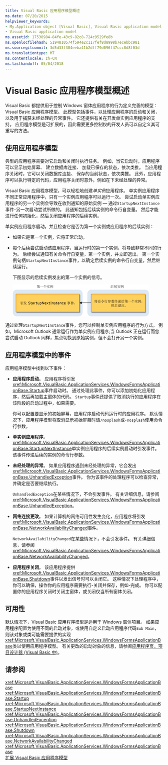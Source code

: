 ```yaml
---
title: Visual Basic 应用程序模型概述
ms.date: 07/20/2015
helpviewer_keywords:
- My.Application object [Visual Basic], Visual Basic application model
- Visual Basic application model
ms.assetid: 17538984-84fe-43c9-82c8-724c9529fe8b
ms.openlocfilehash: 5194810574f594e2c117fef8d8998b7ecebbc981
ms.sourcegitcommit: 3d5d33f384eeba41b2dff79d096f47ccc8d8f03d
ms.translationtype: MT
ms.contentlocale: zh-CN
ms.lasthandoff: 05/04/2018
---
```

# <a name="overview-of-the-visual-basic-application-model"></a>Visual Basic 应用程序模型概述
Visual Basic 都提供用于控制 Windows 窗体应用程序的行为定义完善的模型： Visual Basic 应用程序模型。 此模型包括事件，以处理应用程序的启动和关闭，以及用于捕获未经处理的异常事件。 它还提供有关在开发单实例应用程序的支持。 应用程序模型是可扩展的，因此需要更多控制权的开发人员可以自定义其可重写的方法。  
  
## <a name="uses-for-the-application-model"></a>使用应用程序模型  
 典型的应用程序需要对它启动和关闭时执行任务。 例如，当它启动时，应用程序可以显示初始屏幕、 建立数据库连接、 加载已保存的状态，依次类推。 当应用程序关闭时，它可以关闭数据库连接、 保存的当前状态，依次类推。 此外，应用程序可以执行特定的代码，应用程序关闭时意外，例如在下未经处理的异常。  
  
 Visual Basic 应用程序模型，可以轻松地创建*单实例*应用程序。 单实例应用程序不同正常应用程序中，只有一个实例应用程序可以运行一次。 尝试启动单实例应用程序的另一个实例会导致在收到通知的原始实例 — 通过`StartupNextInstance`事件-另一次启动尝试所做的。 此通知包括后续实例的命令行自变量。 然后才能进行任何初始化，然后关闭应用程序的后续实例。  
  
 单实例应用程序启动，并且检查它是否为第一个实例或应用程序的后续实例：  
  
-   如果它是第一个实例，它将正常启动。  
  
-   每个后续尝试启动该应用程序，当运行时的第一个实例，将导致非常不同的行为。 后续尝试通知有关命令行自变量，第一个实例，并立即退出。 第一个实例句柄`StartupNextInstance`事件，以确定后续实例的命令行自变量，然后继续运行。  
  
     下图显示的后续实例发出的第一个实例的信号。  
  
     ![单实例应用程序映像](../../../visual-basic/developing-apps/development-with-my/media/singleinstance.gif "SingleInstance")  
  
 通过处理`StartupNextInstance`事件，您可以控制单实例应用程序的行为方式。 例如，Microsoft Outlook 通常运行作为单实例应用程序;当 Outlook 正在运行而您尝试启动 Outlook 同样，焦点切换到原始实例，但不会打开另一个实例。  
  
## <a name="events-in-the-application-model"></a>应用程序模型中的事件  
 应用程序模型中找到以下事件：  
  
-   **应用程序启动**。 应用程序将引发<xref:Microsoft.VisualBasic.ApplicationServices.WindowsFormsApplicationBase.Startup>事件启动时。 通过处理此事件，你可以添加初始化应用程序，然后再加载主窗体的代码。 `Startup`事件还提供了取消执行的应用程序在该阶段的启动过程中，如果需要。  
  
     你可以配置要显示的初始屏幕，应用程序启动代码运行时的应用程序。 默认情况下，应用程序模型将取消显示初始屏幕时请`/nosplash`或`-nosplash`使用命令行参数。  
  
-   **单实例应用程序**。 <xref:Microsoft.VisualBasic.ApplicationServices.WindowsFormsApplicationBase.StartupNextInstance>单实例应用程序的后续实例启动时引发事件。 该事件传递后续的实例的命令行参数。  
  
-   **未经处理的异常**。 如果应用程序遇到未经处理的异常，它会发出<xref:Microsoft.VisualBasic.ApplicationServices.WindowsFormsApplicationBase.UnhandledException>事件。 你为该事件的处理程序可以检查异常，并确定是否要继续执行。  
  
     `UnhandledException`在某些情况下，不会引发事件。 有关详细信息，请参阅<xref:Microsoft.VisualBasic.ApplicationServices.WindowsFormsApplicationBase.UnhandledException>。  
  
-   **网络连接更改**。 如果计算机的网络可用性发生变化，应用程序将引发<xref:Microsoft.VisualBasic.ApplicationServices.WindowsFormsApplicationBase.NetworkAvailabilityChanged>事件。  
  
     `NetworkAvailabilityChanged`在某些情况下，不会引发事件。 有关详细信息，请参阅<xref:Microsoft.VisualBasic.ApplicationServices.WindowsFormsApplicationBase.NetworkAvailabilityChanged>。  
  
-   **应用程序关闭**。 该应用程序提供<xref:Microsoft.VisualBasic.ApplicationServices.WindowsFormsApplicationBase.Shutdown>事件以发出信号时可以关闭它。 这种情况下处理程序中，你可以确保，操作你的应用程序需要执行-关闭并保存，例如-完成。 你可以配置你的应用程序关闭时关闭主窗体，或关闭仅当所有窗体关闭。  
  
## <a name="availability"></a>可用性  
 默认情况下，Visual Basic 应用程序模型是适用于 Windows 窗体项目。 如果应用程序配置为使用不同的启动对象，或使用自定义启动应用程序代码`Sub Main`，则该对象或类可能需要提供的实现<xref:Microsoft.VisualBasic.ApplicationServices.WindowsFormsApplicationBase>类以使用应用程序模型。 有关更改的启动对象的信息，请参阅[应用程序页，项目设计器 (Visual Basic 中)](/visualstudio/ide/reference/application-page-project-designer-visual-basic)。  
  
## <a name="see-also"></a>请参阅  
 <xref:Microsoft.VisualBasic.ApplicationServices.WindowsFormsApplicationBase>  
 <xref:Microsoft.VisualBasic.ApplicationServices.WindowsFormsApplicationBase.Startup>  
 <xref:Microsoft.VisualBasic.ApplicationServices.WindowsFormsApplicationBase.StartupNextInstance>  
 <xref:Microsoft.VisualBasic.ApplicationServices.WindowsFormsApplicationBase.UnhandledException>  
 <xref:Microsoft.VisualBasic.ApplicationServices.WindowsFormsApplicationBase.Shutdown>  
 <xref:Microsoft.VisualBasic.ApplicationServices.WindowsFormsApplicationBase.NetworkAvailabilityChanged>  
 <xref:Microsoft.VisualBasic.ApplicationServices.WindowsFormsApplicationBase>  
 [扩展 Visual Basic 应用程序模型](../../../visual-basic/developing-apps/customizing-extending-my/extending-the-visual-basic-application-model.md)
